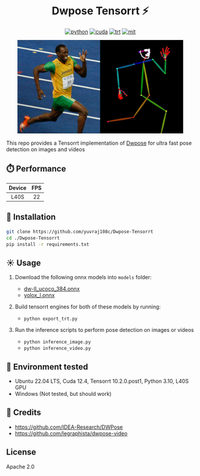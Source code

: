 <div align="center">

# Dwpose Tensorrt ⚡

[![python](https://img.shields.io/badge/python-3.10.12-green)](https://www.python.org/downloads/release/python-31012/)
[![cuda](https://img.shields.io/badge/cuda-12.4-green)](https://developer.nvidia.com/cuda-downloads)
[![trt](https://img.shields.io/badge/TRT-10.2-green)](https://developer.nvidia.com/tensorrt)
[![mit](https://img.shields.io/github/license/saltstack/salt)](https://www.apache.org/licenses/LICENSE-2.0)

</div>

<p align="center">
  <img height=250 src="assets/demo.png" />
</p>

This repo provides a Tensorrt implementation of [Dwpose](https://github.com/IDEA-Research/DWPose) for ultra fast pose detection on images and videos

## ⏱️ Performance

| Device | FPS |
| :----: | :-: |
|  L40S  | 22  |

## 🚀 Installation

```bash
git clone https://github.com/yuvraj108c/Dwpose-Tensorrt
cd ./Dwpose-Tensorrt
pip install -r requirements.txt
```

## ☀️ Usage

1. Download the following onnx models into `models` folder:
   - [dw-ll_ucoco_384.onnx](https://huggingface.co/yzd-v/DWPose/resolve/main/dw-ll_ucoco_384.onnx)
   - [yolox_l.onnx](https://huggingface.co/yzd-v/DWPose/resolve/main/yolox_l.onnx)
2. Build tensorrt engines for both of these models by running:

   - `python export_trt.py`

3. Run the inference scripts to perform pose detection on images or videos
   - `python inference_image.py`
   - `python inference_video.py`

## 🤖 Environment tested

- Ubuntu 22.04 LTS, Cuda 12.4, Tensorrt 10.2.0.post1, Python 3.10, L40S GPU
- Windows (Not tested, but should work)

## 👏 Credits

- https://github.com/IDEA-Research/DWPose
- https://github.com/legraphista/dwpose-video

## License

Apache 2.0
